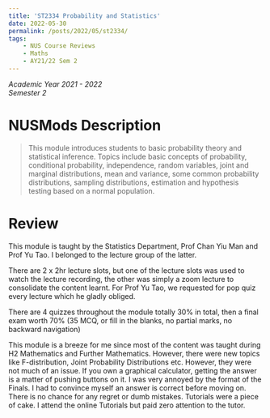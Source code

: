 ```yaml
---
title: 'ST2334 Probability and Statistics'
date: 2022-05-30
permalink: /posts/2022/05/st2334/
tags:
    - NUS Course Reviews
    - Maths
    - AY21/22 Sem 2
---
```


*Academic Year 2021 - 2022*  
*Semester 2*

# NUSMods Description
> This module introduces students to basic probability theory and statistical inference. Topics include basic concepts of probability, conditional probability, independence, random variables, joint and marginal distributions, mean and variance, some common probability distributions, sampling distributions, estimation and hypothesis testing based on a normal population.

# Review
This module is taught by the Statistics Department, Prof Chan Yiu Man and Prof Yu Tao. I belonged to the lecture group of the latter.

There are 2 x 2hr lecture slots, but one of the lecture slots was used to watch the lecture recording, the other was simply a zoom lecture to consolidate the content learnt. For Prof Yu Tao, we requested for pop quiz every lecture which he gladly obliged.

There are 4 quizzes throughout the module totally 30% in total, then a final exam worth 70% (35 MCQ, or fill in the blanks, no partial marks, no backward navigation)

This module is a breeze for me since most of the content was taught during H2 Mathematics and Further Mathematics. However, there were new topics like F-distribution, Joint Probability Distributions etc. However, they were not much of an issue. If you own a graphical calculator, getting the answer is a matter of pushing buttons on it. I was very annoyed by the format of the Finals. I had to convince myself an answer is correct before moving on. There is no chance for any regret or dumb mistakes. Tutorials were a piece of cake. I attend the online Tutorials but paid zero attention to the tutor.
